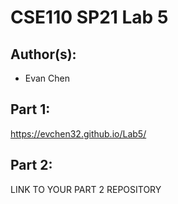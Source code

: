 # CSE110 SP21 Lab 5

## Author(s):
- Evan Chen

## Part 1:

https://evchen32.github.io/Lab5/

## Part 2:

LINK TO YOUR PART 2 REPOSITORY
